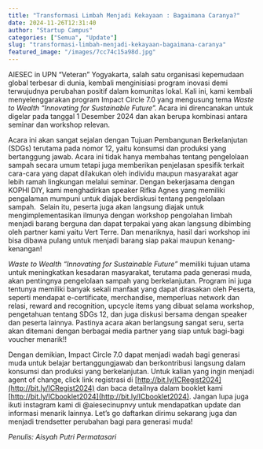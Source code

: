 ```yaml
---
title: "Transformasi Limbah Menjadi Kekayaan : Bagaimana Caranya?"
date: 2024-11-26T12:31:40
author: "Startup Campus"
categories: ["Semua", "Update"]
slug: "transformasi-limbah-menjadi-kekayaan-bagaimana-caranya"
featured_image: "/images/7cc74c15a98d.jpg"
---
```


AIESEC in UPN “Veteran” Yogyakarta, salah satu organisasi kepemudaan global terbesar di dunia, kembali menginisiasi program inovasi demi terwujudnya perubahan positif dalam komunitas lokal. Kali ini, kami kembali menyelenggarakan program Impact Circle 7.0 yang mengusung tema *Waste to Wealth “Innovating for Sustainable Future”.* Acara ini direncanakan untuk digelar pada tanggal 1 Desember 2024 dan akan berupa kombinasi antara seminar dan workshop relevan. 

Acara ini akan sangat sejalan dengan Tujuan Pembangunan Berkelanjutan (SDGs) terutama pada nomor 12, yaitu konsumsi dan produksi yang bertanggung jawab. Acara ini tidak hanya membahas tentang pengelolaan sampah secara umum tetapi juga memberikan penjelasan spesifik terkait cara-cara yang dapat dilakukan oleh individu maupun masyarakat agar lebih ramah lingkungan melalui seminar. Dengan bekerjasama dengan KOPHI DIY, kami menghadirkan speaker Rifka Agnes yang memiliki pengalaman mumpuni untuk diajak berdiskusi tentang pengelolaan sampah.  Selain itu, peserta juga akan langsung diajak untuk mengimplementasikan ilmunya dengan workshop pengolahan limbah menjadi barang berguna dan dapat terpakai yang akan langsung dibimbing oleh partner kami yaitu Vert Terre. Dan menariknya, hasil dari workshop ini bisa dibawa pulang untuk menjadi barang siap pakai maupun kenang-kenangan!

*Waste to Wealth “Innovating for Sustainable Future”* memiliki tujuan utama untuk meningkatkan kesadaran masyarakat, terutama pada generasi muda, akan pentingnya pengelolaan sampah yang berkelanjutan. Program ini juga tentunya memiliki banyak sekali manfaat yang dapat dirasakan oleh Peserta, seperti mendapat e-certificate, merchandise, memperluas network dan relasi, reward and recognition, upcycle items yang dibuat selama workshop, pengetahuan tentang SDGs 12, dan juga diskusi bersama dengan speaker dan peserta lainnya. Pastinya acara akan berlangsung sangat seru, serta akan ditemani dengan berbagai media partner yang siap untuk bagi-bagi voucher menarik!!

Dengan demikian, Impact Circle 7.0 dapat menjadi wadah bagi generasi muda untuk belajar bertanggungjawab dan berkontribusi langsung dalam konsumsi dan produksi yang berkelanjutan. Untuk kalian yang ingin menjadi agent of change, click link registrasi di [http://bit.ly/ICRegist2024](http://bit.ly/ICRegist2024) dan baca detailnya dalam booklet kami [http://bit.ly/ICbooklet2024](http://bit.ly/ICbooklet2024). Jangan lupa juga ikuti instagram kami di @aiesecinupnvy untuk mendapatkan update dan informasi menarik lainnya. Let’s go daftarkan dirimu sekarang juga dan menjadi trendsetter perubahan bagi para generasi muda!

*Penulis: Aisyah Putri Permatasari*
